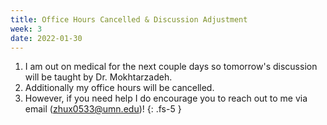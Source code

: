 ```yaml
---
title: Office Hours Cancelled & Discussion Adjustment
week: 3
date: 2022-01-30
---
```


1. I am out on medical for the next couple days so tomorrow's discussion will be taught by Dr. Mokhtarzadeh.
2. Additionally my office hours will be cancelled. 
2. However, if you need help I do encourage you to reach out to me via email (zhux0533@umn.edu)!
{: .fs-5 }
